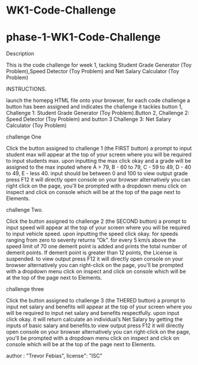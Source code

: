 # WK1-Code-Challenge
# phase-1-WK1-Code-Challenge

Description


This is the code challenge for week 1, tacking Student Grade Generator (Toy Problem),Speed Detector (Toy Problem) and  Net Salary Calculator (Toy Problem)


INSTRUCTIONS.

launch the homepg HTML file onto your browser, for each code challenge a button has been assigned and indicates the challenge it tackles 
button 1, Challenge 1: Student Grade Generator (Toy Problem).Button 2, Challenge 2: Speed Detector (Toy Problem) and button 3 Challenge 3: Net Salary Calculator (Toy Problem)

challenge One 

 Click the button assigned to challenge 1 (the FIRST button) a prompt to input student max will appear at the top of your screen where you will be required to input students max. upon inputting the max click okay and a grade will be assigned to the max inputed where A > 79, B - 60 to 79, C - 59 to 49, D - 40 to 49, E - less 40. input should be between 0 and 100 to view output grade press F12 it will directly open console on your browser alternatively you can right click on the page, you'll be prompted with a dropdown menu click on inspect and click on console which will be at the top of the page next to Elements.

 challenge Two. 

  Click the button assigned to challenge 2 (the SECOND button) a prompt to input speed will appear at the top of your screen where you will be required to input vehicle speed. upon inputting the speed click okay.
   for speeds ranging from zero to seventy returns “Ok”. for every 5 km/s above the speed limit of 70 one demerit point is added and prints the total number of demerit points.
   If demerit point is greater than 12 points, the License is suspended. to view output press F12 it will directly open console on your browser alternatively you can right-click on the page, you'll be prompted with a dropdown menu click on inspect and click on console which will be at the top of the page next to Elements.
  
challenge three 

Click the button assigned to challenge 3 (the THERED button) a prompt to input net salary and benefits will appear at the top of your screen where you will be required to input net salary and benefits respectfully. upon input click okay. it will return calculate an individual’s Net Salary by getting the inputs of basic salary and benefits.to view output press F12 it will directly open console on your browser alternatively you can right-click on the page, you'll be prompted with a dropdown menu click on inspect and click on console which will be at the top of the page next to Elements.


author : "Trevor Febias",
license": "ISC"
